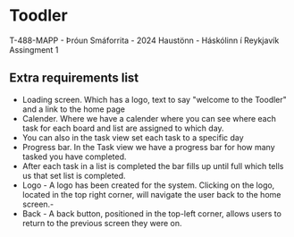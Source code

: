 # Toodler
T-488-MAPP - Þróun Smáforrita - 2024 Haustönn - Háskólinn í Reykjavík
Assingment 1
## Extra requirements list

- Loading screen. Which has a logo, text to say "welcome to the Toodler" and a link to the home page
- Calender. Where we have a calender where you can see where each task for each board and list are assigned to which day.
- You can also in the task view set each task to a specific day
- Progress bar. In the Task view we have a progress bar for how many tasked you have completed.
- After each task in a list is completed the bar fills up until full which tells us that set list is completed.
- Logo - A logo has been created for the system. Clicking on the logo, located in the top right corner, will navigate the user back to the home screen.-
- Back - A back button, positioned in the top-left corner, allows users to return to the previous screen they were on.

